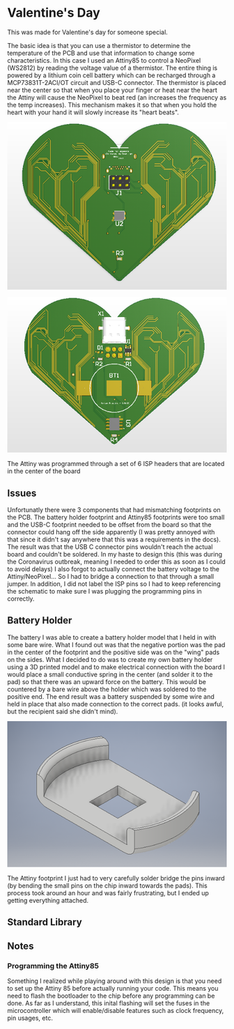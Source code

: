# Valentine's Day

This was made for Valentine's day for someone special. 

The basic idea is that you can use a thermistor to determine the temperature of the PCB and use that information to change some characteristics. In this case 
I used an Attiny85 to control a NeoPixel (WS2812) by reading the voltage value of a thermistor. The entire thing is powered by a lithium coin cell battery
which can be recharged through a MCP73831T-2ACI/OT circuit and USB-C connector. The thermistor is placed near the center so that when you place your finger 
or heat near the heart the Attiny will cause the NeoPixel to beat red (an increases the frequency as the temp increases). This mechanism makes it so that 
when you hold the heart with your hand it will slowly increase its "heart beats". 

![CiruitMaker Render Top](https://github.com/Jbruslind/PersonalProjects/blob/master/Reference_Pictures/Valentines_top.png)

![CiruitMaker Render Bot](https://github.com/Jbruslind/PersonalProjects/blob/master/Reference_Pictures/Valentines_bot.png)


The Attiny was programmed through a set of 6 ISP headers that are located in the center of the board
## Issues 

Unfortunatly there were 3 components that had mismatching footprints on the PCB. The battery holder footprint and Attiny85 footprints were too small and the
USB-C footprint needed to be offset from the board so that the connector could hang off the side apparently (I was pretty annoyed with that since it didn't 
say anywhere that this was a requirements in the docs). The result was that the USB C connector pins wouldn't reach the actual board and couldn't be soldered. 
In my haste to design this (this was during the Coronavirus outbreak, meaning I needed to order this as soon as I could to avoid delays) I also 
forgot to actually connect the battery voltage to the Attiny/NeoPixel... So I had to bridge a connection to that through a small jumper. 
In addition, I did not label the ISP pins so I had to keep referencing the schematic to make sure I was plugging the programming pins in correctly.  

## Battery Holder
The battery I was able to create a battery holder model that I held in with some bare wire. What I found out was that the negative portion was 
the pad in the center of the footprint and the positive side was on the "wing" pads on the sides. What I decided to do was to create my own battery holder 
using a 3D printed model and to make electrical connection with the board I would place a small conductive spring in the center (and solder it to the 
pad) so that there was an upward force on the battery. This would be countered by a bare wire above the holder which was soldered to the positive end. The
end result was a battery suspended by some wire and held in place that also made connection to the correct pads. (it looks awful, but the recipient said she didn't mind). 

![Inventor Model of holder](https://github.com/Jbruslind/PersonalProjects/blob/master/Reference_Pictures/Valentines_Battery_holder.png)


The Attiny footprint I just had to very carefully solder bridge the pins inward (by bending the small pins on the chip inward towards the pads). This 
process took around an hour and was fairly frustrating, but I ended up getting everything attached. 

## Standard Library 

## Notes 

### Programming the Attiny85

Something I realized while playing around with this design is that you need to set up the Attiny 85 before actually running your code. This 
means you need to flash the bootloader to the chip before any programming can be done. As far as I understand, this inital flashing will set the fuses
in the microcontroller which will enable/disable features such as clock frequency, pin usages, etc. 